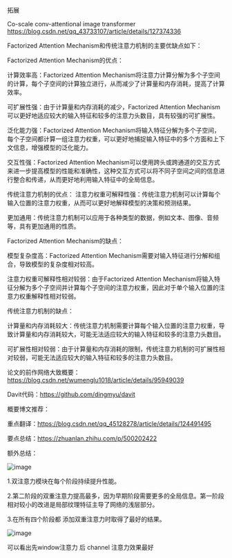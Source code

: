 
拓展

Co-scale conv-attentional image transformer https://blog.csdn.net/qq_43733107/article/details/127374336

Factorized Attention Mechanism和传统注意力机制的主要优缺点如下：

Factorized Attention Mechanism的优点：

计算效率高：Factorized Attention Mechanism将注意力计算分解为多个子空间的计算，每个子空间的计算独立进行，从而减少了计算量和内存消耗，提高了计算效率。

可扩展性强：由于计算量和内存消耗的减少，Factorized Attention Mechanism可以更好地适应较大的输入特征和较多的注意力头数目，具有较强的可扩展性。

泛化能力强：Factorized Attention Mechanism将输入特征分解为多个子空间，每个子空间都计算一组注意力权重，可以更好地捕捉输入特征中的多个方面和上下文信息，增强模型的泛化能力。

交互性强：Factorized Attention Mechanism可以使用跨头或跨通道的交互方式来进一步提高模型的性能和准确性，这种交互方式可以将不同子空间之间的信息进行整合和传递，从而更好地利用输入特征中的全局信息。

传统注意力机制的优点：
注意力权重可解释性强：传统注意力机制可以计算每个输入位置的注意力权重，从而可以更好地解释模型的决策和预测结果。

更加通用：传统注意力机制可以应用于各种类型的数据，例如文本、图像、音频等，具有更加通用的性质。

Factorized Attention Mechanism的缺点：

模型复杂度高：Factorized Attention Mechanism需要对输入特征进行分解和组合，导致模型的复杂度相对较高。

注意力权重可解释性相对较弱：由于Factorized Attention Mechanism将输入特征分解为多个子空间并计算每个子空间的注意力权重，因此对于单个输入位置的注意力权重解释性相对较弱。

传统注意力机制的缺点：

计算量和内存消耗较大：传统注意力机制需要计算每个输入位置的注意力权重，导致计算量和内存消耗较大，可能无法适应较大的输入特征和较多的注意力头数目。

可扩展性相对较弱：由于计算量和内存消耗的限制，传统注意力机制的可扩展性相对较弱，可能无法适应较大的输入特征和较多的注意力头数目。

论文的前作网络大致概要：https://blog.csdn.net/wumenglu1018/article/details/95949039

Davit代码：https://github.com/dingmyu/davit

概要博文推荐：

重点翻译：https://blog.csdn.net/qq_45128278/article/details/124491495

要点总结：https://zhuanlan.zhihu.com/p/500202422

额外总结：

![image](https://user-images.githubusercontent.com/118878610/232385824-e09dd40a-d82e-41be-b5e4-f454afa41fca.png)


1.双注意力模块在每个阶段持续提升性能。   

2.第二阶段的双重注意力提高最多，因为早期阶段需要更多的全局信息。第一阶段相对较小的改进是局部纹理特征主导了网络的浅层部分。

3.在所有四个阶段都 添加双重注意力时取得了最好的结果。

![image](https://user-images.githubusercontent.com/118878610/232386075-1f091580-7db7-4221-ba5c-4fcbd19b6f34.png)

可以看出先window注意力 后 channel  注意力效果最好






